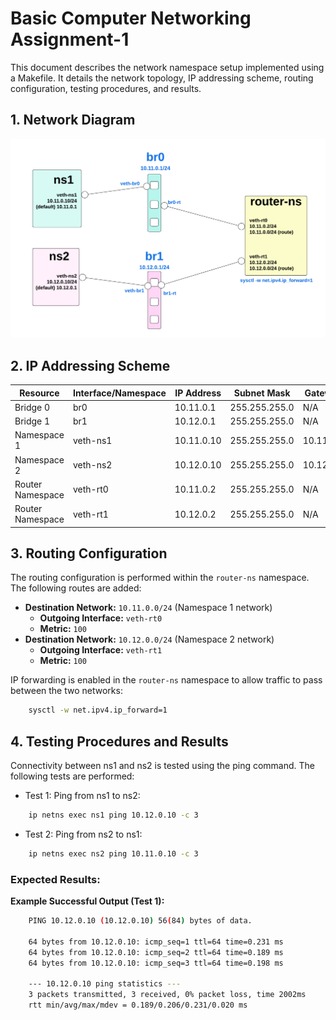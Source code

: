 # Basic Computer Networking Assignment-1

This document describes the network namespace setup implemented using a Makefile. It details the network topology, IP addressing scheme, routing configuration, testing procedures, and results.

## 1. Network Diagram

![Alt text for the image](./net.png)

## 2. IP Addressing Scheme

| Resource         | Interface/Namespace | IP Address | Subnet Mask   | Gateway   |
| ---------------- | ------------------- | ---------- | ------------- | --------- |
| Bridge 0         | br0                 | 10.11.0.1  | 255.255.255.0 | N/A       |
| Bridge 1         | br1                 | 10.12.0.1  | 255.255.255.0 | N/A       |
| Namespace 1      | veth-ns1            | 10.11.0.10 | 255.255.255.0 | 10.11.0.1 |
| Namespace 2      | veth-ns2            | 10.12.0.10 | 255.255.255.0 | 10.12.0.1 |
| Router Namespace | veth-rt0            | 10.11.0.2  | 255.255.255.0 | N/A       |
| Router Namespace | veth-rt1            | 10.12.0.2  | 255.255.255.0 | N/A       |

## 3. Routing Configuration

The routing configuration is performed within the `router-ns` namespace. The following routes are added:

- **Destination Network:** `10.11.0.0/24` (Namespace 1 network)
  - **Outgoing Interface:** `veth-rt0`
  - **Metric:** `100`
- **Destination Network:** `10.12.0.0/24` (Namespace 2 network)
  - **Outgoing Interface:** `veth-rt1`
  - **Metric:** `100`

IP forwarding is enabled in the `router-ns` namespace to allow traffic to pass between the two networks:

```bash
    sysctl -w net.ipv4.ip_forward=1
```

## 4. Testing Procedures and Results

Connectivity between ns1 and ns2 is tested using the ping command. The following tests are performed:

- Test 1: Ping from ns1 to ns2:

```bash
    ip netns exec ns1 ping 10.12.0.10 -c 3
```

- Test 2: Ping from ns2 to ns1:

```bash
    ip netns exec ns2 ping 10.11.0.10 -c 3
```

### Expected Results:

**Example Successful Output (Test 1):**

```bash
    PING 10.12.0.10 (10.12.0.10) 56(84) bytes of data.

    64 bytes from 10.12.0.10: icmp_seq=1 ttl=64 time=0.231 ms
    64 bytes from 10.12.0.10: icmp_seq=2 ttl=64 time=0.189 ms
    64 bytes from 10.12.0.10: icmp_seq=3 ttl=64 time=0.198 ms

    --- 10.12.0.10 ping statistics ---
    3 packets transmitted, 3 received, 0% packet loss, time 2002ms
    rtt min/avg/max/mdev = 0.189/0.206/0.231/0.020 ms
```
